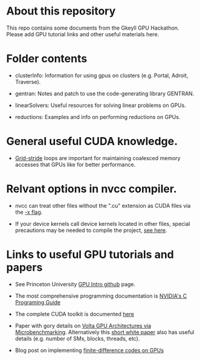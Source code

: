 # About this repository

This repo contains some documents from the Gkeyll GPU
Hackathon. Please add GPU tutorial links and other useful materials
here.

# Folder contents

- clusterInfo: Information for using gpus on clusters (e.g. Portal, Adroit, Traverse).

- gentran: Notes and patch to use the code-generating library GENTRAN.

- linearSolvers: Useful resources for solving linear problems on GPUs.

- reductions: Examples and info on performing reductions on GPUs.

# General useful CUDA knowledge.

- [Grid-stride](https://devblogs.nvidia.com/cuda-pro-tip-write-flexible-kernels-grid-stride-loops/)
  loops are important for maintaining coalesced memory accesses
  that GPUs like for better performance.

# Relvant options in nvcc compiler.

- nvcc can treat other files without the ".cu" extension as CUDA files
  via the [-x flag](https://docs.nvidia.com/cuda/cuda-compiler-driver-nvcc/index.html#options-for-altering-compiler-linker-behavior-x).

- If your device kernels call device kernels located in other files,
  special precautions may be needed to compile the project, [see here](https://devblogs.nvidia.com/separate-compilation-linking-cuda-device-code/).

# Links to useful GPU tutorials and papers

- See Princeton University [GPU Intro
  github](https://github.com/PrincetonUniversity/gpu_programming_intro)
  page.

- The most comprehensive programming documentation is [NVIDIA's C
  Programing
  Guide](https://docs.nvidia.com/cuda/cuda-c-programming-guide/index.html)

- The complete CUDA toolkit is documented [here](https://docs.nvidia.com/cuda/index.html)

- Paper with gory details on [Volta GPU Architectures via
  Microbenchmarking](https://arxiv.org/pdf/1804.06826.pdf). Alternatively this [short
  white paper](https://images.nvidia.com/content/volta-architecture/pdf/volta-architecture-whitepaper.pdf)
  also has useful details (e.g. number of SMs, blocks, threads, etc).

- Blog post on implementing [finite-difference codes on
  GPUs](https://devblogs.nvidia.com/finite-difference-methods-cuda-cc-part-1/)


